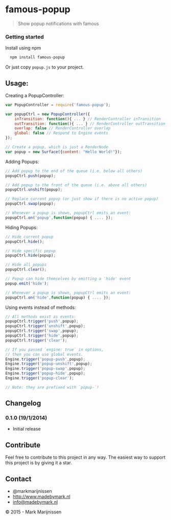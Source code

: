 famous-popup
===============
> Show popup notifications with famous

### Getting started

Install using npm

```bash
  npm install famous-popup
```

Or just copy `popup.js` to your project.

## Usage:

Creating a PopupController:

```javascript
var PopupController = require('famous-popup');

var popupCtrl = new PopupController({
	inTransition: function(){ ... } // RenderController inTransition
	outTransition: function(){ ... } // RenderController outTransition
	overlap: false // RenderController overlap
	global: false // Respond to Engine events
});

// Create a popup, which is just a RenderNode
var popup = new Surface({content: "Hello World!"});
```

Adding Popups:

```javascript
// Add popup to the end of the queue (i.e. below all others)
popupCtrl.push(popup);

// Add popup to the front of the queue (i.e. above all others)
popupCtrl.unshift(popup);

// Replace current popup (or just show if there is no active popup)
popupCtrl.swap(popup);

// Whenever a popup is shown, popupCtrl emits an event:
popupCtrl.on('popup',function(popup) { .... });
```

Hiding Popups:

```javascript
// Hide current popup
popupCtrl.hide();

// Hide specific popup
popupCtrl.hide(popup);

// Hide all popups
popupCtrl.clear();

// Popup can hide themselves by emitting a 'hide' event
popup.emit('hide');

// Whenever a popup is shown, popupCtrl emits an event:
popupCtrl.on('hide',function(popup) { .... });
```

Using events instead of methods:

```javascript
// All methods exist as events:
popupCtrl.trigger('push',popup);
popupCtrl.trigger('unshift',popup);
popupCtrl.trigger('swap',popup);
popupCtrl.trigger('hide',popup);
popupCtrl.trigger('clear');

// If you passed `engine: true` in options, 
// then you can use global events.
Engine.trigger('popup-push',popup);
Engine.trigger('popup-unshift',popup);
Engine.trigger('popup-swap',popup);
Engine.trigger('popup-hide',popup);
Engine.trigger('popup-clear');

// Note: they are prefixed with `popup-`!
```


## Changelog

### 0.1.0 (19/1/2014)

* Initial release

## Contribute

Feel free to contribute to this project in any way. The easiest way to support this project is by giving it a star.

## Contact
-   @markmarijnissen
-   http://www.madebymark.nl
-   info@madebymark.nl

© 2015 - Mark Marijnissen